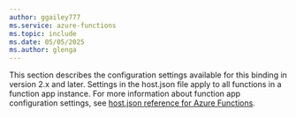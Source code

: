 ```yaml
---
author: ggailey777
ms.service: azure-functions
ms.topic: include
ms.date: 05/05/2025
ms.author: glenga
---
```


This section describes the configuration settings available for this binding in version 2.x and later. Settings in the host.json file apply to all functions in a function app instance. For more information about function app configuration settings, see [host.json reference for Azure Functions](../articles/azure-functions/functions-host-json.md).